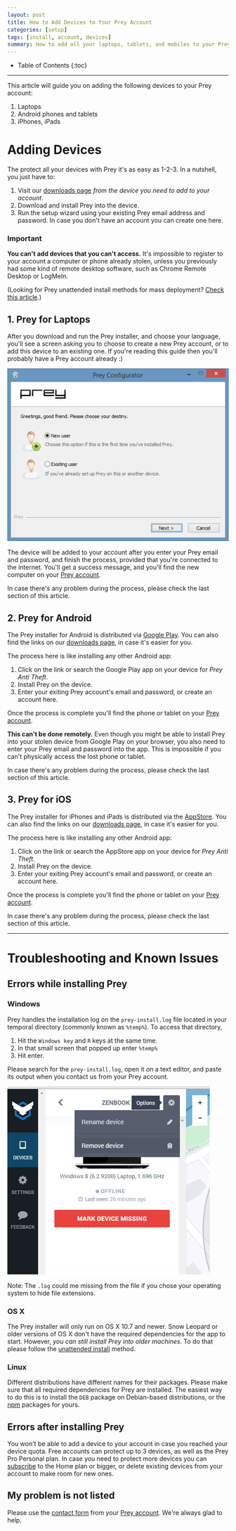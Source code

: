 ```yaml
---
layout: post
title: How to Add Devices to Your Prey Account
categories: [setup]
tags: [install, account, devices]
summary: How to add all your laptops, tablets, and mobiles to your Prey account so they can be protected against theft.  
---
```

* Table of Contents
{:toc}
* * *

This article will guide you on adding the following devices to your Prey account:

1. Laptops
2. Android phones and tablets
3. iPhones, iPads

# Adding Devices

The protect all your devices with Prey it's as easy as 1-2-3. In a nutshell, you just have to:

1. Visit our [downloads page][download] *from the device you need to add to your account*.
2. Download and install Prey into the device.
3. Run the setup wizard using your existing Prey email address and password. In case you don't have an account you can create one here.

### Important

**You can't add devices that you can't access.** It's impossible to register to your account a computer or phone already stolen, unless you previously had some kind of remote desktop software, such as Chrome Remote Desktop or LogMeIn.

(Looking for Prey unattended install methods for mass deployment? [Check this article](2015-03-26-prey-unattended-install-for-mass-deployment.md).)

## 1. Prey for Laptops

After you download and run the Prey installer, and choose your language, you'll see a screen asking you to choose to create a new Prey account, or to add this device to an existing one. If you're reading this guide then you'll probably have a Prey account already :)

![Existing or new Prey account](../_images/2015-05-07-adding-devices-to-your-prey-account-1.png)

The device will be added to your account after you enter your Prey email and password, and finish the process, provided that you're connected to the internet. You'll get a success message, and you'll find the new computer on your [Prey account][prey-account].

In case there's any problem during the process, please check the last section of this article.

## 2. Prey for Android

The Prey installer for Android is distributed via [Google Play][google-play]. You can also find the links on our [downloads page][download], in case it's easier for you.

The process here is like installing any other Android app:

1. Click on the link or search the Google Play app on your device for *Prey Anti Theft*.
2. Install Prey on the device.
3. Enter your exiting Prey account's email and password, or create an account here.
 
Once the process is complete you'll find the phone or tablet on your [Prey account][prey-account].

**This can't be done remotely.** Even though you might be able to install Prey into your stolen device from Google Play on your browser, you also need to enter your Prey email and password into the app. This is impossible if you can't physically access the lost phone or tablet.

In case there's any problem during the process, please check the last section of this article.

## 3. Prey for iOS

The Prey installer for iPhones and iPads is distributed via the [AppStore][appstore]. You can also find the links on our [downloads page][download], in case it's easier for you.

The process here is like installing any other Android app:

1. Click on the link or search the AppStore app on your device for *Prey Anti Theft*.
2. Install Prey on the device.
3. Enter your exiting Prey account's email and password, or create an account here.

Once the process is complete you'll find the phone or tablet on your [Prey account][prey-account].

In case there's any problem during the process, please check the last section of this article.

******************************

# Troubleshooting and Known Issues

## Errors while installing Prey

### Windows

Prey handles the installation log on the `prey-install.log` file located in your temporal directory (commonly known as `%temp%`). To access that directory,

1. Hit the `Windows key` and `R` keys at the same time.
2. In that small screen that popped up enter `%temp%`
3. Hit enter.

Please search for the `prey-install.log`, open it on a text editor, and paste its output when you contact us from your Prey account.

![prey-install.log](../_images/2015-05-07-adding-devices-to-your-prey-account-2.png)

Note: The `.log` could me missing from the file if you chose your operating system to hide file extensions.

### OS X

The Prey installer will only run on OS X 10.7 and newer. Snow Leopard or older versions of OS X don't have the required dependencies for the app to start. However, *you can still install Prey into older machines*. To do that please follow the [unattended install](2015-03-26-prey-unattended-install-for-mass-deployment.md) method.

### Linux

Different distributions have different names for their packages. Please make sure that all required dependencies for Prey are installed. The easiest way to do this is to install the `DEB` package on Debian-based distributions, or the [npm](https://www.npmjs.org/package/prey) packages for yours.

## Errors after installing Prey

You won't be able to add a device to your account in case you reached your device quota. Free accounts can protect up to 3 devices, as well as the Prey Pro Personal plan. In case you need to protect more devices you can [subscribe](subscribe) to the Home plan or bigger, or delete existing devices from your account to make room for new ones.



## My problem is not listed

Please use the [contact form][contact-form] from your [Prey account][prey-account]. We're always glad to help.

[support-home]: # "Prey Support"
[prey-account]: https://panel.preyproject.com/ "Prey account"
[download]: https://preyproject.com/download "Download Prey"
[recoveries]: https://preyproject.com/blog/cat/recoveries "Prey recovery stories"
[recommended-settings]: # "Prey recommended settings"
[sign-up]: https://panel.preyproject.com/signup "Signup to Prey"
[appstore]: https://itunes.apple.com/app/id456755037 "Prey for iPhone, iPad, and iPod"
[google-play]: https://play.google.com/store/apps/details?id=com.prey "Prey for Android"
[contact-form]: # "Prey contact"
[plans]: https://preyproject.com/plans "Prey Pro"
[subscribe]: https://panel.preyproject.com/settings/account "Subscribe to Prey"
[business]: https://preyproject.com/business/ "Prey for Business"
[education]: https://preyproject.com/education/ "Prey for Education"
[prey-node-releases]: https://github.com/prey/prey-node-client/releases
[admin-cmd]: https://www.youtube.com/watch?v=EohzkYPV6nI
[device-management]: https://panel.preyproject.com/settings/devices
